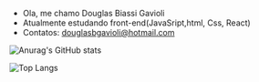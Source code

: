 - Ola, me chamo Douglas Biassi Gavioli
- Atualmente estudando front-end(JavaSript,html, Css, React)
- Contatos: douglasbgavioli@hotmail.com

![Anurag's GitHub stats](https://github-readme-stats.vercel.app/api?username=DouglasBGavioli&show_icons=true&theme=radical)

![Top Langs](https://github-readme-stats.vercel.app/api/top-langs/?username=DouglasBGavioli&layout=compact)

